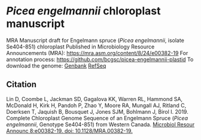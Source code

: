 # _Picea engelmannii_ chloroplast manuscript
MRA Manuscript draft for Engelmann spruce (_Picea engelmannii_, isolate Se404-851) chloroplast
Published in Microbiology Resource Announcements (MRA): https://mra.asm.org/content/8/24/e00382-19
For annotation process: https://github.com/bcgsc/picea-engelmannii-plastid
To download the genome: [Genbank](https://www.ncbi.nlm.nih.gov/nuccore/MK241981) [RefSeq](https://www.ncbi.nlm.nih.gov/nucleotide/NC_041067.1)

## Citation
Lin D, Coombe L, Jackman SD, Gagalova KK, Warren RL, Hammond SA, McDonald H, Kirk H, Pandoh P, Zhao Y, Moore RA, Mungall AJ, Ritland C, Doerksen T, Jaquish B, Bousquet J, Jones SJM, Bohlmann J, Birol I. 2019. Complete Chloroplast Genome Sequence of an Engelmann Spruce (_Picea engelmannii_, Genotype Se404-851) from Western Canada. [Microbiol Resour Announc 8:e00382-19. doi: 10.1128/MRA.00382-19.](https://mra.asm.org/content/8/24/e00382-19)
